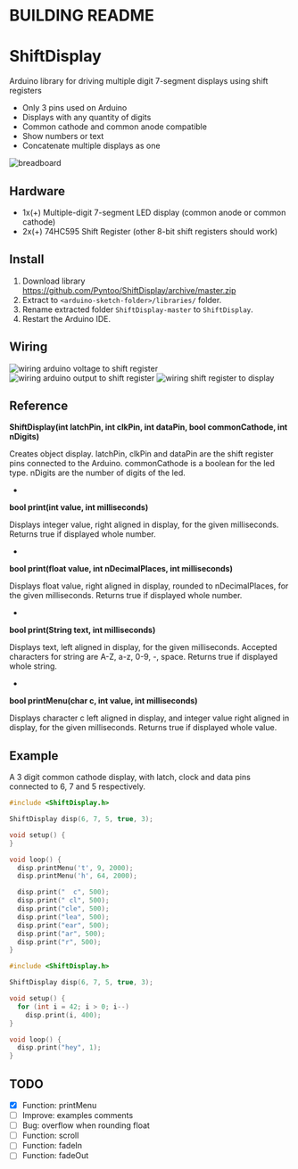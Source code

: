 # BUILDING README

# ShiftDisplay
Arduino library for driving multiple digit 7-segment displays using shift registers

- Only 3 pins used on Arduino
- Displays with any quantity of digits
- Common cathode and common anode compatible
- Show numbers or text
- Concatenate multiple displays as one

![breadboard](https://raw.githubusercontent.com/Pyntoo/ShiftDisplay/master/extra/photo.jpg)

## Hardware
- 1x(+) Multiple-digit 7-segment LED display (common anode or common cathode)
- 2x(+) 74HC595 Shift Register (other 8-bit shift registers should work)

## Install
1. Download library https://github.com/Pyntoo/ShiftDisplay/archive/master.zip
2. Extract to `<arduino-sketch-folder>/libraries/` folder.
3. Rename extracted folder `ShiftDisplay-master` to `ShiftDisplay`.
4. Restart the Arduino IDE.

## Wiring
![wiring arduino voltage to shift register](https://raw.githubusercontent.com/Pyntoo/ShiftDisplay/master/extra/arduino1_to_shift.png)
![wiring arduino output to shift register](https://raw.githubusercontent.com/Pyntoo/ShiftDisplay/master/extra/arduino2_to_shift.png)
![wiring shift register to display](https://raw.githubusercontent.com/Pyntoo/ShiftDisplay/master/extra/shift_to_display.png)

## Reference

**ShiftDisplay(int latchPin, int clkPin, int dataPin, bool commonCathode, int nDigits)**

Creates object display.
latchPin, clkPin and dataPin are the shift register pins connected to the Arduino.
commonCathode is a boolean for the led type.
nDigits are the number of digits of the led.

-
**bool print(int value, int milliseconds)**

Displays integer value, right aligned in display, for the given milliseconds.
Returns true if displayed whole number.

-
**bool print(float value, int nDecimalPlaces, int milliseconds)**

Displays float value, right aligned in display, rounded to nDecimalPlaces,
for the given milliseconds.
Returns true if displayed whole number.

-
**bool print(String text, int milliseconds)**

Displays text, left aligned in display, for the given milliseconds.
Accepted characters for string are A-Z, a-z, 0-9, -, space.
Returns true if displayed whole string.

-
**bool printMenu(char c, int value, int milliseconds)**

Displays character c left aligned in display, and integer value right aligned
in display, for the given milliseconds.
Returns true if displayed whole value.

## Example
A 3 digit common cathode display, with latch, clock and data pins connected to
6, 7 and 5 respectively.

```c
#include <ShiftDisplay.h>

ShiftDisplay disp(6, 7, 5, true, 3);

void setup() {
}

void loop() {
  disp.printMenu('t', 9, 2000);
  disp.printMenu('h', 64, 2000);

  disp.print("  c", 500);
  disp.print(" cl", 500);
  disp.print("cle", 500);
  disp.print("lea", 500);
  disp.print("ear", 500);
  disp.print("ar", 500);
  disp.print("r", 500);
}
```

```c
#include <ShiftDisplay.h>

ShiftDisplay disp(6, 7, 5, true, 3);

void setup() {
  for (int i = 42; i > 0; i--)
    disp.print(i, 400);
}

void loop() {
  disp.print("hey", 1);
}
```

## TODO
- [x] Function: printMenu
- [ ] Improve: examples comments
- [ ] Bug: overflow when rounding float
- [ ] Function: scroll
- [ ] Function: fadeIn
- [ ] Function: fadeOut
